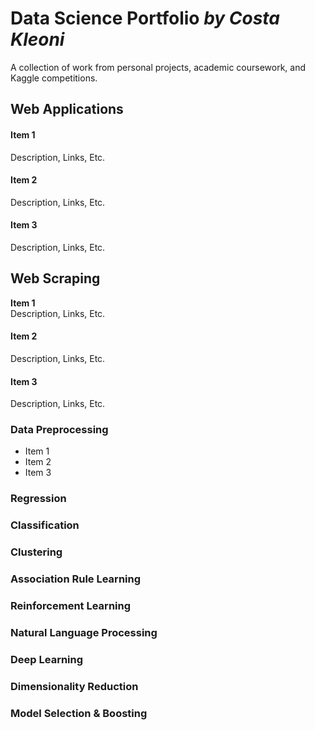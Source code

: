 # Data Science Portfolio *by Costa Kleoni*
A collection of work from personal projects, academic coursework, and Kaggle competitions.

Web Applications
------
#### Item 1
Description, Links, Etc.  
#### Item 2
Description, Links, Etc.  
#### Item 3
Description, Links, Etc.  

Web Scraping
------
   **Item 1**  
   Description, Links, Etc.  
#### Item 2
Description, Links, Etc.  
#### Item 3
Description, Links, Etc.  

### Data Preprocessing
* Item 1
* Item 2
* Item 3
### Regression
### Classification
### Clustering 
### Association Rule Learning
### Reinforcement Learning
### Natural Language Processing
### Deep Learning
### Dimensionality Reduction
### Model Selection & Boosting

